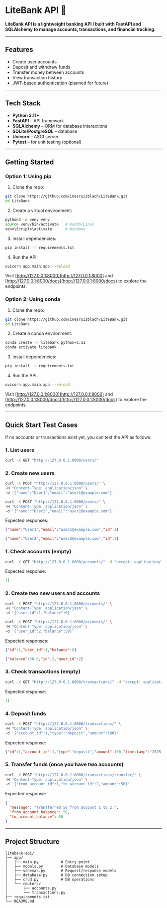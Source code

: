 # LiteBank API 🏦

**LiteBank API is a lightweight banking API I built with FastAPI and SQLAlchemy to manage accounts, transactions, and financial tracking.**

---

## Features

* Create user accounts
* Deposit and withdraw funds
* Transfer money between accounts
* View transaction history
* JWT-based authentication (planned for future)

---

## Tech Stack

* **Python 3.11+**
* **FastAPI** – API framework
* **SQLAlchemy** – ORM for database interactions
* **SQLite/PostgreSQL** – database
* **Uvicorn** – ASGI server
* **Pytest** – for unit testing (optional)

---

## Getting Started

### Option 1: Using pip

1. Clone the repo:

```bash
git clone https://github.com/inesruizblach/LiteBank.git
cd LiteBank
```

2. Create a virtual environment:

```bash
python3 -m venv venv
source venv/bin/activate   # macOS/Linux
venv\Scripts\activate      # Windows
```

3. Install dependencies:

```bash
pip install -r requirements.txt
```

4. Run the API:

```bash
uvicorn app.main:app --reload
```

Visit [http://127.0.0.1:8000](http://127.0.0.1:8000) and [http://127.0.0.1:8000/docs](http://127.0.0.1:8000/docs) to explore the endpoints.

### Option 2: Using conda

1. Clone the repo:

```bash
git clone https://github.com/inesruizblach/LiteBank.git
cd LiteBank
```

2. Create a conda environment:

```bash
conda create -n litebank python=3.11
conda activate litebank
```

3. Install dependencies:

```bash
pip install -r requirements.txt
```

4. Run the API:

```bash
uvicorn app.main:app --reload
```

Visit [http://127.0.0.1:8000](http://127.0.0.1:8000) and [http://127.0.0.1:8000/docs](http://127.0.0.1:8000/docs) to explore the endpoints.

---

## Quick Start Test Cases

If no accounts or transactions exist yet, you can test the API as follows:

### 1. List users

```bash
curl -X GET "http://127.0.0.1:8000/users/"
```

### 2. Create new users

```bash
curl -X POST "http://127.0.0.1:8000/users/" \
-H "Content-Type: application/json" \
-d '{"name":"User1","email":"user1@example.com"}'
```

```bash
curl -X POST "http://127.0.0.1:8000/users/" \
-H "Content-Type: application/json" \
-d '{"name":"User2","email":"user2@example.com"}'
```

Expected responses:

```json
{"name":"User1","email":"user1@example.com","id":1}
```

```json
{"name":"User2","email":"user2@example.com","id":2}
```

### 1. Check accounts (empty)

```bash
curl -X GET "http://127.0.0.1:8000/accounts/" -H "accept: application/json"
```

Expected response:

```json
[]
```

### 2. Create two new users and accounts

```bash
curl -X POST "http://127.0.0.1:8000/accounts/" \
-H "Content-Type: application/json" \
-d '{"user_id":1,"balance":0}'
```

```bash
curl -X POST "http://127.0.0.1:8000/accounts/" \
-H "Content-Type: application/json" \
-d '{"user_id":2,"balance":50}'
```

Expected responses:

```json
{"id":1,"user_id":1,"balance":0}
```

```json
{"balance":50.0,"id":2,"user_id":2}
```

### 3. Check transactions (empty)

```bash
curl -X GET "http://127.0.0.1:8000/transactions/" -H "accept: application/json"
```

Expected response:

```json
[]
```

### 4. Deposit funds

```bash
curl -X POST "http://127.0.0.1:8000/transactions/" \
-H "Content-Type: application/json" \
-d '{"account_id":1,"type":"deposit","amount":100}'
```

Expected response:

```json
{"id":1,"account_id":1,"type":"deposit","amount":100,"timestamp":"2025-09-12T00:00:00"}
```

### 5. Transfer funds (once you have two accounts)

```bash
curl -X POST "http://127.0.0.1:8000/transactions/transfer/" \
-H "Content-Type: application/json" \
-d '{"from_account_id":1,"to_account_id":2,"amount":50}'
```

Expected response:

```json
{
  "message": "Transferred 50 from account 1 to 2.",
  "from_account_balance": 50,
  "to_account_balance": 50
}
```

---

## Project Structure

```
litebank-api/
│── app/
│   ├── main.py          # Entry point
│   ├── models.py        # Database models
│   ├── schemas.py       # Request/response models
│   ├── database.py      # DB connection setup
│   ├── crud.py          # DB operations
│   └── routers/
│       ├── accounts.py
│       └── transactions.py
├── requirements.txt
└── README.md
```
